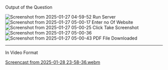 Output of the Question

![Screenshot from 2025-01-27 04-59-52](https://github.com/user-attachments/assets/86c9ee89-0e18-4dbe-8e8d-c2504d1b58f0)
Run Server
![Screenshot from 2025-01-27 05-00-17](https://github.com/user-attachments/assets/446955d0-607d-4e40-ab31-72af77b835f1)
Enter no Of Website
![Screenshot from 2025-01-27 05-00-25](https://github.com/user-attachments/assets/dbabd10a-6beb-4505-9449-cbc60cf10b22)
Click Take Screenshot
![Screenshot from 2025-01-27 05-00-36](https://github.com/user-attachments/assets/a78042a5-cf1b-415c-9f7f-10eae5262b84)
![Screenshot from 2025-01-27 05-00-43](https://github.com/user-attachments/assets/b14dd2bd-6112-438e-8ca5-e248c0ce973f)
PDF File Downloaded

  --------

In Video Format



[Screencast from 2025-01-28 23-58-36.webm](https://github.com/user-attachments/assets/fe58bb73-8859-49a1-b6d3-43b778bd5387)
